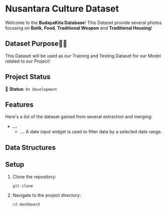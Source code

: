 # Nusantara Culture Dataset

Welcome to the **BudayaKita Database**! This Dataset provide several photos focusing on **Batik**, **Food**, **Traditional Weapon** and **Traditional Housing**!

## Dataset Purpose👨‍🔬

This Dataset will be used as our Training and Testing Dataset for our Model related to our Project! 

## Project Status

🚧 **Status**: `On Development`

## Features

Here's a list of the dataset gained from several extraction and merging:

- **...**
    - **...** A date input widget is used to filter data by a selected date range.


## Data Structures


## Setup

1. Clone the repository:
    ```bash
    git clone 
    ```

2. Navigate to the project directory:
    ```bash
    cd dashboard
    ```